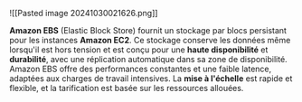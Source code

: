 ![[Pasted image 20241030021626.png]]

**Amazon EBS** (Elastic Block Store) fournit un stockage par blocs persistant pour les instances **Amazon EC2**. Ce stockage conserve les données même lorsqu'il est hors tension et est conçu pour une **haute disponibilité** et **durabilité**, avec une réplication automatique dans sa zone de disponibilité. Amazon EBS offre des performances constantes et une faible latence, adaptées aux charges de travail intensives. La **mise à l'échelle** est rapide et flexible, et la tarification est basée sur les ressources allouées.
